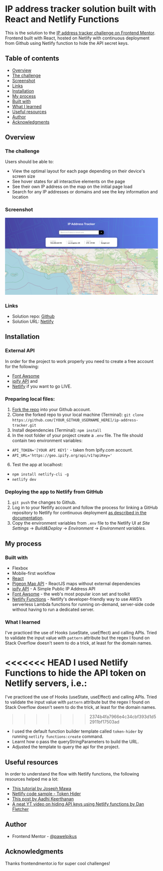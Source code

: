 # IP address tracker solution built with React and Netlify Functions

  This is the solution to the [IP address tracker challenge on Frontend Mentor](https://www.frontendmentor.io/challenges/ip-address-tracker-I8-0yYAH0). Frontend built with React, hosted on Netlify with continuous deployment from Github using Netlify function to hide the API secret keys. 

## Table of contents
-  [Overview](#overview)
-  [The challenge](#the-challenge)
-  [Screenshot](#screenshot)
-  [Links](#links)
- [Installation](#installation)
-  [My process](#my-process)
-  [Built with](#built-with)
-  [What I learned](#what-i-learned)
-  [Useful resources](#useful-resources)
-  [Author](#author)
-  [Acknowledgments](#acknowledgments)

## Overview

### The challenge
Users should be able to:

- View the optimal layout for each page depending on their device's screen size
- See hover states for all interactive elements on the page
- See their own IP address on the map on the initial page load
- Search for any IP addresses or domains and see the key information and location

### Screenshot
![](./src/images/screenshot.PNG)

### Links
- Solution repo: [Github](https://github.com/pawelpikus/ip-address-tracker)
- Solution URL: [Netlify](https://pawelpikus-ip-tracker.netlify.app/)

## Installation
### External API
In order for the project to work properly you need to create a free account for the following:
 - [Font Awsome](https://fontawesome.com/) 
 - [ipify API](https://www.ipify.org/)
 and
 - [Netlify](https://www.netlify.com/) if you want to go LIVE.
 
### Preparing local files:
 1. [Fork the repo](https://docs.github.com/en/get-started/quickstart/fork-a-repo) into your Github account.
 2. Clone the forked repo to your local machine (Terminal):  `git clone https://github.com/[YOUR_GITHUB_USERNAME_HERE]/ip-address-tracker.git`
 3. Install dependencies (Terminal): `npm install`
 4. In the root folder of your project create a `.env` file. The file should contain two environment variables:
 - `API_TOKEN='[YOUR API KEY]'` - taken from Ipify.com account.
 - `API_URL='https://geo.ipify.org/api/v1?apiKey=' ` 
 6.  Test the app at localhost: 
 - `npm install netlify-cli -g`
 - `netlify dev`

### Deploying the app to Netlify from GitHub

1. `git push` the changes to Github.
2. Log in to your Netlify account and follow the process for linking a GitHub repository to Netlify for continuous deployment [as described in the documentation](https://docs.netlify.com/configure-builds/get-started/#basic-build-settings).
3. Copy the environment variables from `.env` file to the Netlify UI at *Site Settings* -> *Build&Deploy* -> *Environment* -> *Environment variables.*

  
## My process

### Built with
- Flexbox
- Mobile-first workflow
-  [React](https://reactjs.org/)
-  [Pigeon Map API](https://pigeon-maps.js.org/) - ReactJS maps without external dependencies
-  [ipify API](https://www.ipify.org/) - A Simple Public IP Address API
-  [Font Awsome](https://fontawesome.com/) - the web's most popular icon set and toolkit
- [Netlify Functions](https://docs.netlify.com/functions/overview/) - Netlify's developer-friendly way to use AWS’s serverless Lambda functions for running on-demand, server-side code without having to run a dedicated server.

### What I learned
I've practiced the use of Hooks (useState, useEffect) and calling APIs. Tried to validate the input value with <code>pattern</code> attribute but the regex I found on Stack Overflow doesn't seem to do a trick, at least for the domain names.

<<<<<<< HEAD
I used Netlify Functions to hide the API token on Netlify servers, i.e.: 
=======
I've practiced the use of Hooks (useState, useEffect) and calling APIs. Tried to validate the input value with <code>pattern</code> attribute but the regex I found on Stack Overflow doesn't seem to do the trick, at least for the domain names. 
>>>>>>> 2374b4fa7966e4c34cbf393d1d52911bf17503ad

 - I used the default function builder template called `token-hider` by running `netlify functions:create` command.
 - Learnt how o pass the queryStringParameters to build the URL.
 - Adjusted the template to query the api for the project.

## Useful resources

In order to understand the flow with Netlify functions, the following resources helped me a lot:

 - [This tutorial by Joseph Mawa](https://www.freecodecamp.org/news/how-to-access-secret-api-keys-using-netlify-functions-in-a-react-app/)
 - [Netlify code sample - Token Hider](https://github.com/netlify/code-examples/tree/master/function_examples/token-hider)
 - [This post by Aadhi Keerthanan](https://aadhi.hashnode.dev/hide-api-keys-using-netlify-token-hider-function)
 - [A neat YT video on hiding API keys using Netlify functions by Dan Fletcher](https://www.youtube.com/channel/UCBab7VnuJvcBtp3CUvu_AHw)

## Author
  - Frontend Mentor - [@pawelpikus](https://www.frontendmentor.io/profile/pawelpikus)
  
## Acknowledgments
Thanks frontendmentor.io for super cool challenges!
